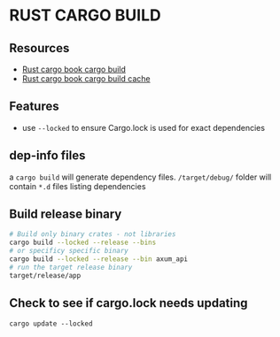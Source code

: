 # RUST CARGO BUILD

## Resources

- [Rust cargo book cargo build](https://doc.rust-lang.org/cargo/commands/cargo-build.html)
- [Rust cargo book cargo build cache](https://doc.rust-lang.org/cargo/guide/build-cache.html)

## Features
- use `--locked` to ensure Cargo.lock is used for exact dependencies

## dep-info files

a `cargo build` will generate dependency files.
`/target/debug/` folder will contain `*.d` files listing dependencies

## Build release binary
```bash
# Build only binary crates - not libraries
cargo build --locked --release --bins
# or specificy specific binary
cargo build --locked --release --bin axum_api
# run the target release binary
target/release/app
```

## Check to see if cargo.lock needs updating
`cargo update --locked`